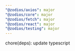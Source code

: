 ```yaml
---
"@zodios/axios": major
"@zodios/core": major
"@zodios/fetch": major
"@zodios/react": major
"@zodios/testing": major
---
```


chore(deps): update typescript
